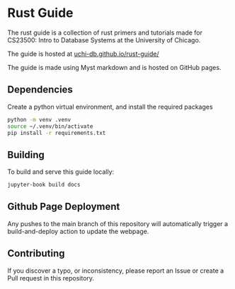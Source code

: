 # Rust Guide

The rust guide is a collection of rust primers and tutorials made for 
CS23500: Intro to Database Systems at the University of Chicago. 

The guide is hosted at [uchi-db.github.io/rust-guide/](https://uchi-db.github.io/rust-guide/README.html)

The guide is made using Myst markdown and is hosted on GitHub pages.

## Dependencies
Create a python virtual environment, and install the required packages
```bash
python -m venv .venv
source ~/.venv/bin/activate
pip install -r requirements.txt
```

## Building
To build and serve this guide locally:
```bash
jupyter-book build docs
```

## Github Page Deployment
Any pushes to the main branch of this repository will automatically trigger 
a build-and-deploy action to update the webpage.

## Contributing
If you discover a typo, or inconsistency, please report an Issue or create a Pull request 
in this repository.
